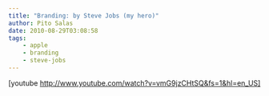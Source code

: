 ```yaml
---
title: "Branding: by Steve Jobs (my hero)"
author: Pito Salas
date: 2010-08-29T03:08:58
tags:
    - apple
    - branding
    - steve-jobs
---
```




[youtube http://www.youtube.com/watch?v=vmG9jzCHtSQ&fs=1&hl=en_US]


